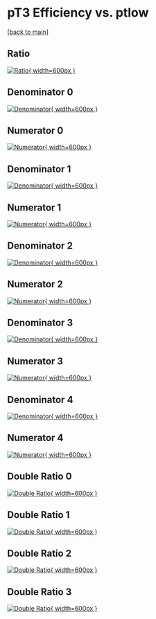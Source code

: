 # pT3 Efficiency vs. ptlow

[[back to main](./)]



## Ratio

[![Ratio](../mtv/var/pT3_loweta_0_0_eff_ptlow.png){ width=600px }](../mtv/var/pT3_loweta_0_0_eff_ptlow.pdf)

## Denominator 0

[![Denominator](../mtv/den/pT3_loweta_0_0_eff_ptlow_den0.png){ width=600px }](../mtv/den/pT3_loweta_0_0_eff_ptlow_den0.pdf)

## Numerator 0

[![Numerator](../mtv/num/pT3_loweta_0_0_eff_ptlow_num0.png){ width=600px }](../mtv/num/pT3_loweta_0_0_eff_ptlow_num0.pdf)

## Denominator 1

[![Denominator](../mtv/den/pT3_loweta_0_0_eff_ptlow_den1.png){ width=600px }](../mtv/den/pT3_loweta_0_0_eff_ptlow_den1.pdf)

## Numerator 1

[![Numerator](../mtv/num/pT3_loweta_0_0_eff_ptlow_num1.png){ width=600px }](../mtv/num/pT3_loweta_0_0_eff_ptlow_num1.pdf)

## Denominator 2

[![Denominator](../mtv/den/pT3_loweta_0_0_eff_ptlow_den2.png){ width=600px }](../mtv/den/pT3_loweta_0_0_eff_ptlow_den2.pdf)

## Numerator 2

[![Numerator](../mtv/num/pT3_loweta_0_0_eff_ptlow_num2.png){ width=600px }](../mtv/num/pT3_loweta_0_0_eff_ptlow_num2.pdf)

## Denominator 3

[![Denominator](../mtv/den/pT3_loweta_0_0_eff_ptlow_den3.png){ width=600px }](../mtv/den/pT3_loweta_0_0_eff_ptlow_den3.pdf)

## Numerator 3

[![Numerator](../mtv/num/pT3_loweta_0_0_eff_ptlow_num3.png){ width=600px }](../mtv/num/pT3_loweta_0_0_eff_ptlow_num3.pdf)

## Denominator 4

[![Denominator](../mtv/den/pT3_loweta_0_0_eff_ptlow_den4.png){ width=600px }](../mtv/den/pT3_loweta_0_0_eff_ptlow_den4.pdf)

## Numerator 4

[![Numerator](../mtv/num/pT3_loweta_0_0_eff_ptlow_num4.png){ width=600px }](../mtv/num/pT3_loweta_0_0_eff_ptlow_num4.pdf)

## Double Ratio 0

[![Double Ratio](../mtv/ratio/pT3_loweta_0_0_eff_ptlow_ratio0.png){ width=600px }](../mtv/ratio/pT3_loweta_0_0_eff_ptlow_ratio0.pdf)

## Double Ratio 1

[![Double Ratio](../mtv/ratio/pT3_loweta_0_0_eff_ptlow_ratio1.png){ width=600px }](../mtv/ratio/pT3_loweta_0_0_eff_ptlow_ratio1.pdf)

## Double Ratio 2

[![Double Ratio](../mtv/ratio/pT3_loweta_0_0_eff_ptlow_ratio2.png){ width=600px }](../mtv/ratio/pT3_loweta_0_0_eff_ptlow_ratio2.pdf)

## Double Ratio 3

[![Double Ratio](../mtv/ratio/pT3_loweta_0_0_eff_ptlow_ratio3.png){ width=600px }](../mtv/ratio/pT3_loweta_0_0_eff_ptlow_ratio3.pdf)

